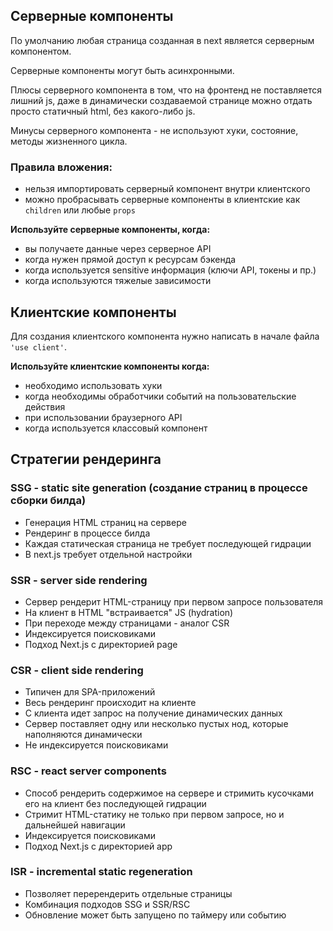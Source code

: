 ## Серверные компоненты

По умолчанию любая страница созданная в next является серверным компонентом.

Серверные компоненты могут быть асинхронными.

Плюсы серверного компонента в том, что на фронтенд не поставляется лишний js, даже в динамически создаваемой странице можно отдать просто статичный html, без какого-либо js.

Минусы серверного компонента - не используют хуки, состояние, методы жизненного цикла.

### Правила вложения:

- нельзя импортировать серверный компонент внутри клиентского
- можно пробрасывать серверные компоненты в клиентские как `children` или любые `props`

**Используйте серверные компоненты, когда:**

- вы получаете данные через серверное API
- когда нужен прямой доступ к ресурсам бэкенда
- когда используется sensitive информация (ключи API, токены и пр.)
- когда используются тяжелые зависимости

## Клиентские компоненты

Для создания клиентского компонента нужно написать в начале файла `'use client'`.

**Используйте клиентские компоненты когда:**

- необходимо использовать хуки
- когда необходимы обработчики событий на пользовательские действия
- при использовании браузерного API
- когда используется классовый компонент

## Стратегии рендеринга

### SSG - static site generation (создание страниц в процессе сборки билда)

- Генерация HTML страниц на сервере
- Рендеринг в процессе билда
- Каждая статическая страница не требует последующей гидрации
- В next.js требует отдельной настройки

### SSR - server side rendering

- Сервер рендерит HTML-страницу при первом запросе пользователя
- На клиент в HTML "встраивается" JS (hydration)
- При переходе между страницами - аналог CSR
- Индексируется поисковиками
- Подход Next.js с директорией page

### CSR - client side rendering

- Типичен для SPA-приложений
- Весь рендеринг происходит на клиенте
- С клиента идет запрос на получение динамических данных
- Сервер поставляет одну или несколько пустых нод, которые наполняются динамически
- Не индексируется поисковиками

### RSC - react server components

- Способ рендерить содержимое на сервере и стримить кусочками его на клиент без последующей гидрации
- Стримит HTML-статику не только при первом запросе, но и дальнейшей навигации
- Индексируется поисковиками
- Подход Next.js с директорией app

### ISR - incremental static regeneration

- Позволяет перерендерить отдельные страницы
- Комбинация подходов SSG и SSR/RSC
- Обновление может быть запущено по таймеру или событию
